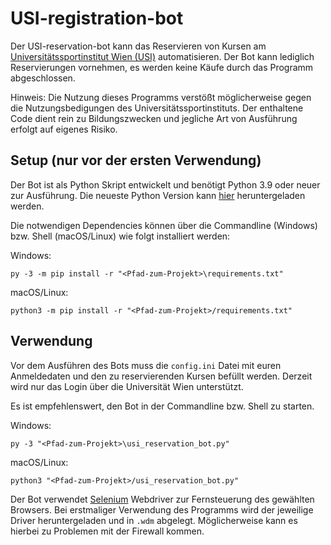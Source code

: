 # USI-registration-bot

Der USI-reservation-bot kann das Reservieren von Kursen am <a href="https://www.usi.at/" target="_blank">Universitätssportinstitut Wien (USI)</a> automatisieren. Der Bot kann lediglich Reservierungen vornehmen, es werden keine Käufe durch das Programm abgeschlossen.

Hinweis: Die Nutzung dieses Programms verstößt möglicherweise gegen die Nutzungsbedigungen des Universitätssportinstituts. Der enthaltene Code dient rein zu Bildungszwecken und jegliche Art von Ausführung erfolgt auf eigenes Risiko.

## Setup (nur vor der ersten Verwendung)

Der Bot ist als Python Skript entwickelt und benötigt Python 3.9 oder neuer zur Ausführung. Die neueste Python Version kann <a href="https://www.python.org/downloads/" target="_blank">hier</a> heruntergeladen werden.

Die notwendigen Dependencies können über die Commandline (Windows) bzw. Shell (macOS/Linux) wie folgt installiert werden: 

Windows:
```
py -3 -m pip install -r "<Pfad-zum-Projekt>\requirements.txt"
```

macOS/Linux:
```
python3 -m pip install -r "<Pfad-zum-Projekt>/requirements.txt"
```

## Verwendung

Vor dem Ausführen des Bots muss die ``config.ini`` Datei mit euren Anmeldedaten und den zu reservierenden Kursen befüllt werden. Derzeit wird nur das Login über die Universität Wien unterstützt.

Es ist empfehlenswert, den Bot in der Commandline bzw. Shell zu starten.

Windows:
```
py -3 "<Pfad-zum-Projekt>\usi_reservation_bot.py"
```

macOS/Linux:
```
python3 "<Pfad-zum-Projekt>/usi_reservation_bot.py"
```

Der Bot verwendet <a href="https://www.selenium.dev/" target="_blank">Selenium</a> Webdriver zur Fernsteuerung des gewählten Browsers. Bei erstmaliger Verwendung des Programms wird der jeweilige Driver heruntergeladen und in ``.wdm`` abgelegt. Möglicherweise kann es hierbei zu Problemen mit der Firewall kommen.

